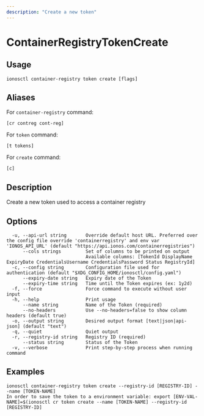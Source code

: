 ```yaml
---
description: "Create a new token"
---
```


# ContainerRegistryTokenCreate

## Usage

```text
ionosctl container-registry token create [flags]
```

## Aliases

For `container-registry` command:

```text
[cr contreg cont-reg]
```

For `token` command:

```text
[t tokens]
```

For `create` command:

```text
[c]
```

## Description

Create a new token used to access a container registry

## Options

```text
  -u, --api-url string       Override default host URL. Preferred over the config file override 'containerregistry' and env var 'IONOS_API_URL' (default "https://api.ionos.com/containerregistries")
      --cols strings         Set of columns to be printed on output 
                             Available columns: [TokenId DisplayName ExpiryDate CredentialsUsername CredentialsPassword Status RegistryId]
  -c, --config string        Configuration file used for authentication (default "$XDG_CONFIG_HOME/ionosctl/config.yaml")
      --expiry-date string   Expiry date of the Token
      --expiry-time string   Time until the Token expires (ex: 1y2d)
  -f, --force                Force command to execute without user input
  -h, --help                 Print usage
      --name string          Name of the Token (required)
      --no-headers           Use --no-headers=false to show column headers (default true)
  -o, --output string        Desired output format [text|json|api-json] (default "text")
  -q, --quiet                Quiet output
  -r, --registry-id string   Registry ID (required)
      --status string        Status of the Token
  -v, --verbose              Print step-by-step process when running command
```

## Examples

```text
ionosctl container-registry token create --registry-id [REGISTRY-ID] --name [TOKEN-NAME]
In order to save the token to a environment variable: export [ENV-VAL-NAME]=$(ionosctl cr token create --name [TOKEN-NAME] --registry-id [REGISTRY-ID]
```

